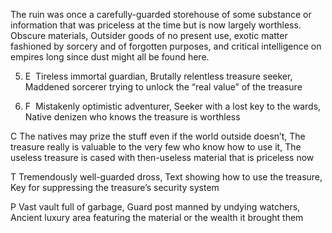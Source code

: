 The ruin was once a carefully-guarded storehouse of some substance or information that was priceless at the time but is now largely worthless. Obscure materials, Outsider goods of no present use, exotic matter fashioned by sorcery and of forgotten purposes, and critical intelligence on empires long since dust might all be found here.

5.  E  Tireless immortal guardian, Brutally relentless treasure seeker, Maddened sorcerer trying to unlock the “real value” of the treasure
    
6.  F  Mistakenly optimistic adventurer, Seeker with a lost key to the wards, Native denizen who knows the treasure is worthless
    

C The natives may prize the stuff even if the world outside doesn’t, The treasure really is valuable to the very few who know how to use it, The useless treasure is cased with then-useless material that is priceless now

T Tremendously well-guarded dross, Text showing how to use the treasure, Key for suppressing the treasure’s security system

P Vast vault full of garbage, Guard post manned by undying watchers, Ancient luxury area featuring the material or the wealth it brought them